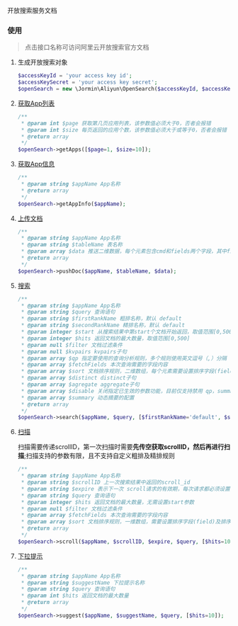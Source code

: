 开放搜索服务文档

### 使用

> 点击接口名称可访问阿里云开放搜索官方文档

1. 生成开放搜索对象

    ``` php
    $accessKeyId = 'your access key id';
    $accessKeySecret = 'your access key secret';
    $openSearch = new \Jormin\Aliyun\OpenSearch($accessKeyId, $accessKeySecret, [$debug=false]);
    ```

2. [获取App列表](https://help.aliyun.com/document_detail/57153.html?spm=a2c4g.11186623.2.17.78037349nXMfc2)

    ```php
    /**
     * @param int $page 获取第几页应用列表，该参数值必须大于0，否者会报错
     * @param int $size 每页返回的应用个数，该参数值必须大于或等于0，否者会报错
     * @return array
     */
    $openSearch->getApps([$page=1, $size=10]);
    ```

3. [获取App信息](https://help.aliyun.com/document_detail/57153.html?spm=a2c4g.11186623.2.17.78037349nXMfc2)

    ```php
    /**
     * @param string $appName App名称
     * @return array
     */
    $openSearch->getAppInfo($appName);
    ```

4. [上传文档](https://help.aliyun.com/document_detail/57154.html?spm=a2c4g.11186623.2.18.78037349FFXcJm)

    ```php
    /**
     * @param string $appName App名称
     * @param string $tableName 表名称
     * @param array $data 推送二维数据，每个元素包含cmd和fields两个字段，其中fields字段是个数组，标准版仅支持ADD和DELETE操作，高级版额外支持UPDATE操作
     * @return array
     */
    $openSearch->pushDoc($appName, $tableName, $data);
    ```

5. [搜索](https://help.aliyun.com/document_detail/57155.html?spm=a2c4g.11186623.2.19.780373495hDU08)

    ```php
    /**
     * @param string $appName App名称
     * @param string $query 查询语句
     * @param string $firstRankName 粗排名称，默认 default
     * @param string $secondRankName 精排名称，默认 default
     * @param integer $start 从搜索结果中第start个文档开始返回，取值范围[0,5000]
     * @param integer $hits 返回文档的最大数量，取值范围[0,500]
     * @param null $filter 文档过滤条件
     * @param null $kvpairs kvpairs子句
     * @param array $qp 指定要使用的查询分析规则，多个规则使用英文逗号（,）分隔
     * @param array $fetchFields 本次查询需要的字段内容
     * @param array $sort 文档排序规则，二维数组，每个元素需要设置排序字段(field)及排序规则(order)，排序规则可选值有 OpenSearch::SORT_INCREASE及OpenSearch::SORT_DECREASE
     * @param array $distinct distinct子句
     * @param array $agregate aggregate子句
     * @param array $disable 关闭指定已生效的参数功能，目前仅支持禁用 qp，summary，first_rank，second_rank 等参数功能
     * @param array $summary 动态摘要的配置
     * @return array
     */
    $openSearch->search($appName, $query, [$firstRankName='default', $secondRankName='default', $start=0, $hits=10,$filter=null, $kvpairs=null, $qp=[], $fetchFields=[], $sort=[], $distinct=[], $agregate=[], $disable=[], $summary=[]]);
    ```

6. [扫描](https://help.aliyun.com/document_detail/57155.html?spm=a2c4g.11186623.2.19.780373495hDU08)

    扫描需要传递scrollID，第一次扫描时需要**先传空获取scrollID，然后再进行扫描**;扫描支持的参数有限，且不支持自定义粗排及精排规则

    ```php
    /**
     * @param string $appName App名称
     * @param string $scrollID 上一次搜索结果中返回的scroll_id
     * @param string $expire 表示下一次 scroll请求的有效期，每次请求都必须设置该参数，可以用1m表示1min；支持的时间单位包括：w=Week, d=Day, h=Hour, m=minute, s=second
     * @param string $query 查询语句
     * @param integer $hits 返回文档的最大数量，无需设置start参数
     * @param null $filter 文档过滤条件
     * @param array $fetchFields 本次查询需要的字段内容
     * @param array $sort 文档排序规则，一维数组，需要设置排序字段(field)及排序规则(order)，排序规则可选值有 OpenSearch::SORT_INCREASE及OpenSearch::SORT_DECREASE
     * @return array
     */
    $openSearch->scroll($appName, $scrollID, $expire, $query, [$hits=10, $filter=null, $fetchFields=[], $sort=[]]);
    ```

7. [下拉提示](https://help.aliyun.com/document_detail/57156.html?spm=a2c4g.11186623.2.20.780373490wIdzu)

    ```php
    /**
     * @param string $appName App名称
     * @param string $suggestName 下拉提示名称
     * @param string $query 查询语句
     * @param int $hits 返回文档的最大数量
     * @return array
     */
    $openSearch->suggest($appName, $suggestName, $query, [$hits=10]);
    ```